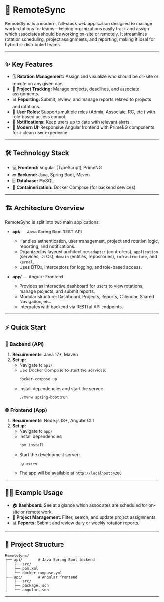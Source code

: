 # 🚀 RemoteSync

RemoteSync is a modern, full-stack web application designed to manage work rotations for teams—helping organizations easily track and assign which associates should be working on-site or remotely. It streamlines rotation scheduling, project assignments, and reporting, making it ideal for hybrid or distributed teams.

---

## ✨ Key Features
- 🗓️ **Rotation Management:** Assign and visualize who should be on-site or remote on any given day.
- 📁 **Project Tracking:** Manage projects, deadlines, and associate assignments.
- 📊 **Reporting:** Submit, review, and manage reports related to projects and rotations.
- 👥 **User Roles:** Supports multiple roles (Admin, Associate, RC, etc.) with role-based access control.
- 🔔 **Notifications:** Keep users up to date with relevant alerts.
- 💎 **Modern UI:** Responsive Angular frontend with PrimeNG components for a clean user experience.

---

## 🛠️ Technology Stack
- 💻 **Frontend:** Angular (TypeScript), PrimeNG
- 🔙 **Backend:** Java, Spring Boot, Maven
- 🗄️ **Database:** MySQL
- 🐳 **Containerization:** Docker Compose (for backend services)

---

## 🏗️ Architecture Overview
RemoteSync is split into two main applications:

- **api/** — Java Spring Boot REST API
  - Handles authentication, user management, project and rotation logic, reporting, and notifications.
  - Organized by layered architecture: `adapter` (controllers), `application` (services, DTOs), `domain` (entities, repositories), `infrastructure`, and `kernel`.
  - Uses DTOs, interceptors for logging, and role-based access.

- **app/** — Angular Frontend
  - Provides an interactive dashboard for users to view rotations, manage projects, and submit reports.
  - Modular structure: Dashboard, Projects, Reports, Calendar, Shared Navigation, etc.
  - Integrates with backend via RESTful API endpoints.

---

## ⚡ Quick Start

### 🐳 Backend (API)
1. **Requirements:** Java 17+, Maven
2. **Setup:**
   - Navigate to `api/`
   - Use Docker Compose to start the services:
     ```sh
     docker-compose up
     ```
   - Install dependencies and start the server:
     ```sh
     ./mvnw spring-boot:run
     ```

### 🌐 Frontend (App)
1. **Requirements:** Node.js 18+, Angular CLI
2. **Setup:**
   - Navigate to `app/`
   - Install dependencies:
     ```sh
     npm install
     ```
   - Start the development server:
     ```sh
     ng serve
     ```
   - The app will be available at `http://localhost:4200`

---

## 🧑‍💻 Example Usage
- 🏠 **Dashboard:** See at a glance which associates are scheduled for on-site or remote work.
- 📁 **Project Management:** Filter, search, and update project assignments.
- 📊 **Reports:** Submit and review daily or weekly rotation reports.

---

## 📂 Project Structure
```
RemoteSync/
├── api/       # Java Spring Boot backend
│   ├── src/
│   ├── pom.xml
│   └── docker-compose.yml
├── app/       # Angular frontend
│   ├── src/
│   ├── package.json
│   └── angular.json
```

---